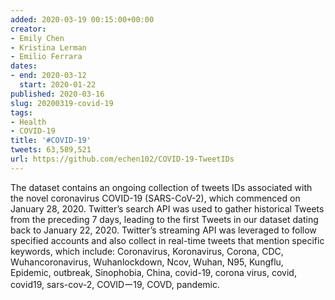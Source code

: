 ```yaml
---
added: 2020-03-19 00:15:00+00:00
creator:
- Emily Chen
- Kristina Lerman
- Emilio Ferrara
dates:
- end: 2020-03-12
  start: 2020-01-22
published: 2020-03-16
slug: 20200319-covid-19
tags:
- Health
- COVID-19
title: '#COVID-19'
tweets: 63,589,521
url: https://github.com/echen102/COVID-19-TweetIDs
---
```


The dataset contains an ongoing collection of tweets IDs associated with the novel coronavirus COVID-19 (SARS-CoV-2), which commenced on January 28, 2020. Twitter’s search API was used to gather historical Tweets from the preceding 7 days, leading to the first Tweets in our dataset dating back to January 22, 2020. Twitter’s streaming API was leveraged to follow specified accounts and also collect in real-time tweets that mention specific keywords, which include: Coronavirus, Koronavirus, Corona, CDC, Wuhancoronavirus, Wuhanlockdown, Ncov, Wuhan, N95, Kungflu, Epidemic, outbreak, Sinophobia, China, covid-19, corona virus, covid, covid19, sars-cov-2, COVIDー19, COVD, pandemic.
